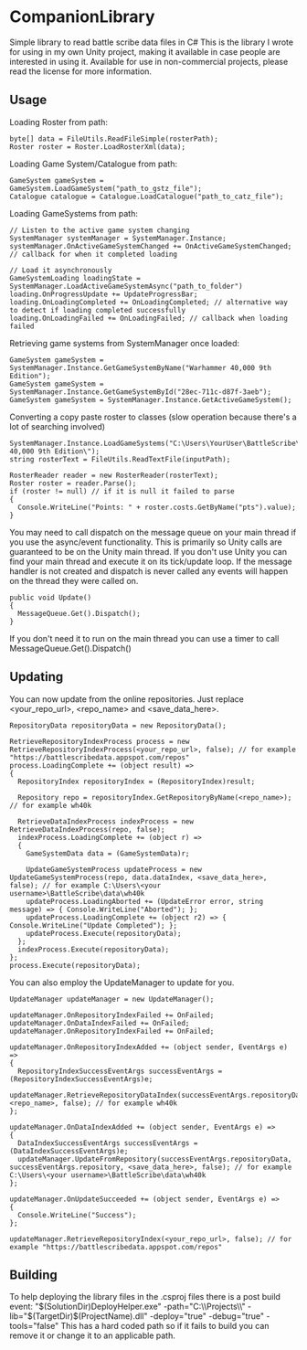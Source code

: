 # CompanionLibrary
Simple library to read battle scribe data files in C#
This is the library I wrote for using in my own Unity project, making it available in case people are interested in using it.
Available for use in non-commercial projects, please read the license for more information.

## Usage
Loading Roster from path:
```
byte[] data = FileUtils.ReadFileSimple(rosterPath);
Roster roster = Roster.LoadRosterXml(data);
```

Loading Game System/Catalogue from path:
```
GameSystem gameSystem = GameSystem.LoadGameSystem("path_to_gstz_file");
Catalogue catalogue = Catalogue.LoadCatalogue("path_to_catz_file");
```

Loading GameSystems from path:
```
// Listen to the active game system changing
SystemManager systemManager = SystemManager.Instance;
systemManager.OnActiveGameSystemChanged += OnActiveGameSystemChanged; // callback for when it completed loading 

// Load it asynchronously
GameSystemLoading loadingState = SystemManager.LoadActiveGameSystemAsync("path_to_folder")
loading.OnProgressUpdate += UpdateProgressBar;
loading.OnLoadingCompleted += OnLoadingCompleted; // alternative way to detect if loading completed successfully
loading.OnLoadingFailed += OnLoadingFailed; // callback when loading failed
```

Retrieving game systems from SystemManager once loaded:
```
GameSystem gameSystem = SystemManager.Instance.GetGameSystemByName("Warhammer 40,000 9th Edition");
GameSystem gameSystem = SystemManager.Instance.GetGameSystemById("28ec-711c-d87f-3aeb");
GameSystem gameSystem = SystemManager.Instance.GetActiveGameSystem();
```

Converting a copy paste roster to classes (slow operation because there's a lot of searching involved)
```
SystemManager.Instance.LoadGameSystems("C:\Users\YourUser\BattleScribe\data\Warhammer 40,000 9th Edition\");
string rosterText = FileUtils.ReadTextFile(inputPath);

RosterReader reader = new RosterReader(rosterText);
Roster roster = reader.Parse();
if (roster != null) // if it is null it failed to parse
{
  Console.WriteLine("Points: " + roster.costs.GetByName("pts").value);
}
```

You may need to call dispatch on the message queue on your main thread if you use the async/event functionality.
This is primarily so Unity calls are guaranteed to be on the Unity main thread. If you don't use Unity you can find your main thread and execute it on its tick/update loop.
If the message handler is not created and dispatch is never called any events will happen on the thread they were called on.
```
public void Update()
{
  MessageQueue.Get().Dispatch();
}

```
If you don't need it to run on the main thread you can use a timer to call MessageQueue.Get().Dispatch()

## Updating
You can now update from the online repositories. Just replace <your_repo_url>, <repo_name> and <save_data_here>.
```
RepositoryData repositoryData = new RepositoryData();

RetrieveRepositoryIndexProcess process = new RetrieveRepositoryIndexProcess(<your_repo_url>, false); // for example "https://battlescribedata.appspot.com/repos"
process.LoadingComplete += (object result) =>
{
  RepositoryIndex repositoryIndex = (RepositoryIndex)result;

  Repository repo = repositoryIndex.GetRepositoryByName(<repo_name>); // for example wh40k

  RetrieveDataIndexProcess indexProcess = new RetrieveDataIndexProcess(repo, false);
  indexProcess.LoadingComplete += (object r) =>
  {
    GameSystemData data = (GameSystemData)r;

    UpdateGameSystemProcess updateProcess = new UpdateGameSystemProcess(repo, data.dataIndex, <save_data_here>, false); // for example C:\Users\<your username>\BattleScribe\data\wh40k
    updateProcess.LoadingAborted += (UpdateError error, string message) => { Console.WriteLine("Aborted"); };
    updateProcess.LoadingComplete += (object r2) => { Console.WriteLine("Update Completed"); };
    updateProcess.Execute(repositoryData);
  };
  indexProcess.Execute(repositoryData);
};
process.Execute(repositoryData);
```

You can also employ the UpdateManager to update for you.
```
UpdateManager updateManager = new UpdateManager();

updateManager.OnRepositoryIndexFailed += OnFailed;
updateManager.OnDataIndexFailed += OnFailed;
updateManager.OnRepositoryIndexFailed += OnFailed;

updateManager.OnRepositoryIndexAdded += (object sender, EventArgs e) =>
{
  RepositoryIndexSuccessEventArgs successEventArgs = (RepositoryIndexSuccessEventArgs)e;
  updateManager.RetrieveRepositoryDataIndex(successEventArgs.repositoryData, <repo_name>, false); // for example wh40k
};

updateManager.OnDataIndexAdded += (object sender, EventArgs e) =>
{
  DataIndexSuccessEventArgs successEventArgs = (DataIndexSuccessEventArgs)e;
  updateManager.UpdateFromRepository(successEventArgs.repositoryData, successEventArgs.repository, <save_data_here>, false); // for example C:\Users\<your username>\BattleScribe\data\wh40k
};

updateManager.OnUpdateSucceeded += (object sender, EventArgs e) =>
{
  Console.WriteLine("Success");
};

updateManager.RetrieveRepositoryIndex(<your_repo_url>, false); // for example "https://battlescribedata.appspot.com/repos"
```

## Building
To help deploying the library files in the .csproj files there is a post build event:
"$(SolutionDir)DeployHelper.exe" -path="C:\\Projects\\" -lib="$(TargetDir)$(ProjectName).dll" -deploy="true" -debug="true" -tools="false"
This has a hard coded path so if it fails to build you can remove it or change it to an applicable path.
